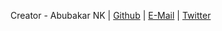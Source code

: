 Creator - Abubakar NK | [Github](https://github.com/Zero-1729) | [E-Mail](abubakarnurkhalil@gmail.com) | [Twitter](https://twitter.com/ihate1999)
